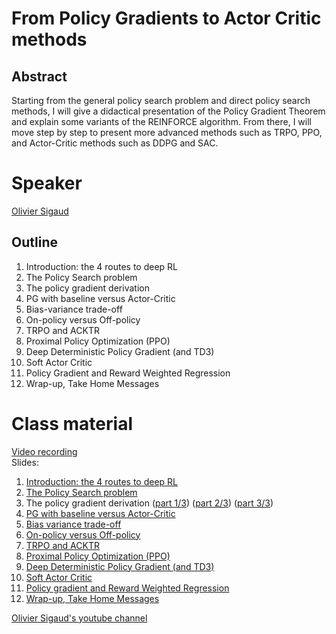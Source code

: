 # From Policy Gradients to Actor Critic methods

## Abstract

Starting from the general policy search problem and direct policy search methods, I will give a didactical presentation of the Policy Gradient Theorem and explain some variants of the REINFORCE algorithm. From there, I will move step by step to present more advanced methods such as TRPO, PPO, and Actor-Critic methods such as DDPG and SAC. 

# Speaker

[Olivier Sigaud](olivier-sigaud.md)

## Outline

1. Introduction: the 4 routes to deep RL
2. The Policy Search problem
3. The policy gradient derivation
4. PG with baseline versus Actor-Critic
5. Bias-variance trade-off
6. On-policy versus Off-policy
7. TRPO and ACKTR
8. Proximal Policy Optimization (PPO)
9. Deep Deterministic Policy Gradient (and TD3)
10. Soft Actor Critic
11. Policy Gradient and Reward Weighted Regression
12. Wrap-up, Take Home Messages

# Class material
[Video recording](https://us02web.zoom.us/rec/play/3RUm9ZnPpeGRjY3p9LW9I9PtjqnmLWQrnHB-cWmo3f4PuuARghEJl7Jkg9FkeEADqyQvHoHgrligW4Nl.avd2bGu7EB1tY0jE?startTime=1617346627000&_x_zm_rtaid=nOHZ7rLgRHWAXmTZhFlw8A.1617486237718.4cd342536bd4f823bab17ecc68d4f014&_x_zm_rhtaid=418)  
Slides:   

1. [Introduction: the 4 routes to deep RL](class-material/pg/1_ps_intro.pdf)
2. [The Policy Search problem](class-material/pg/2_ps_pb.pdf)
3. The policy gradient derivation ([part 1/3](class-material/pg/3_pg_derivation1.pdf)) ([part 2/3](class-material/pg/4_pg_derivation2.pdf)) ([part 3/3](class-material/pg/5_pg_derivation3.pdf))
6. [PG with baseline versus Actor-Critic](class-material/pg/6_baseline_AC.pdf)
7. [Bias variance trade-off](class-material/pg/7_bias_variance.pdf)
8. [On-policy versus Off-policy](class-material/pg/8_ofp.pdf)
9. [TRPO and ACKTR](class-material/pg/9_trpo_acktr.pdf)
10. [Proximal Policy Optimization (PPO)](class-material/pg/10_ppo.pdf)
11. [Deep Deterministic Policy Gradient (and TD3)](class-material/pg/11_ddpg.pdf)
12. [Soft Actor Critic](class-material/pg/12_sac.pdf)
13. [Policy gradient and Reward Weighted Regression](class-material/pg/13_rwr.pdf)
14. [Wrap-up, Take Home Messages](class-material/pg/14_wrap_up.pdf)

[Olivier Sigaud's youtube channel](https://www.youtube.com/channel/UCLRpWDzTRLlQn7lMRwvK8Hg)


